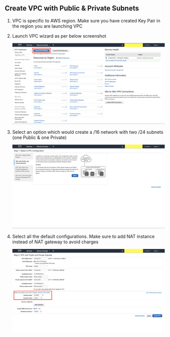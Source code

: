 ## Create VPC with Public & Private Subnets

1. VPC is specific to AWS region. Make sure you have created Key Pair in the region you are launching VPC

2. Launch VPC wizard as per below screenshot

   ![VPC wizard](../Resources/Launch&#32;VPC&#32;Wizard.png)

3. Select an option which would create a /16 network with two /24 subnets (one Public & one Private)

   ![VPC options](../Resources/VPC&#32;Options.png)

4. Select all the default configurations. Make sure to add NAT instance instead of NAT gateway to avoid charges

   ![VPC configurations](../Resources/VPC&#32;Configurations.png)
